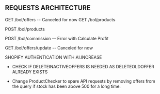 ## REQUESTS ARCHITECTURE

GET /bol/offers
-- Canceled for now
GET /bol/products

POST /bol/products

POST /bol/commission
-- Error with Calculate Profit

GET /bol/offers/update
-- Canceled for now

SHOPIFY AUTHENTICATION WITH AI.INCREASE

- CHECK IF DELETEINACTIVEOFFERS IS NEEDED AS DELETEOLDOFFER ALREADY EXISTS

* Change ProductChecker to spare API requests by removing offers from the query if stock has been above 500 for a long time.
